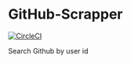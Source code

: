 # GitHub-Scrapper
[![CircleCI](https://circleci.com/gh/jishnu-prasad-s/GitHub-Scrapper/tree/master.svg?style=svg&circle-token=54e7afe374f5f4407111b0700dcadd244904970a)](https://circleci.com/gh/jishnu-prasad-s/GitHub-Scrapper/tree/master)

Search Github by user id
